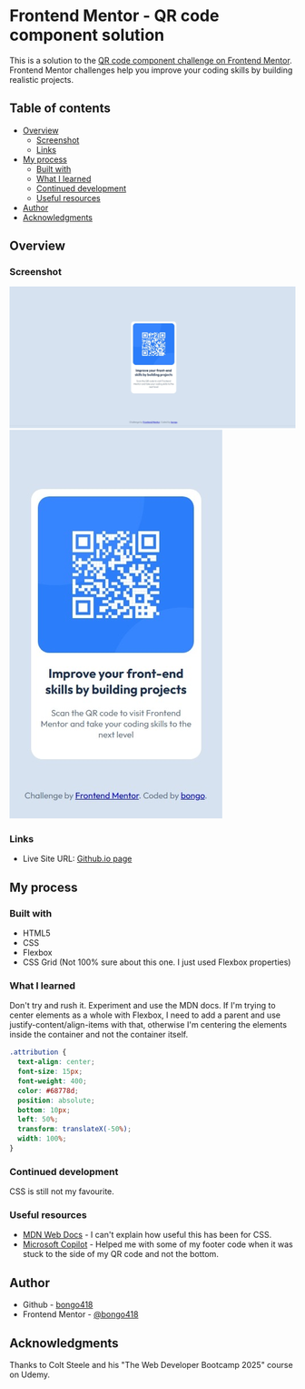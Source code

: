 # Frontend Mentor - QR code component solution

This is a solution to the [QR code component challenge on Frontend Mentor](https://www.frontendmentor.io/challenges/qr-code-component-iux_sIO_H). Frontend Mentor challenges help you improve your coding skills by building realistic projects.

## Table of contents

- [Overview](#overview)
  - [Screenshot](#screenshot)
  - [Links](#links)
- [My process](#my-process)
  - [Built with](#built-with)
  - [What I learned](#what-i-learned)
  - [Continued development](#continued-development)
  - [Useful resources](#useful-resources)
- [Author](#author)
- [Acknowledgments](#acknowledgments)

## Overview

### Screenshot

![](screenshot.jpeg)
![](screenshotM.jpeg)

### Links

- Live Site URL: [Github.io page](https://bongo418.github.io/qr-code/)

## My process

### Built with

- HTML5
- CSS
- Flexbox
- CSS Grid (Not 100% sure about this one. I just used Flexbox properties)

### What I learned

Don't try and rush it. Experiment and use the MDN docs.
If I'm trying to center elements as a whole with Flexbox, I need to add a parent and use justify-content/align-items with that, otherwise I'm centering the elements inside the container and not the container itself.

```css
.attribution {
  text-align: center;
  font-size: 15px;
  font-weight: 400;
  color: #68778d;
  position: absolute;
  bottom: 10px;
  left: 50%;
  transform: translateX(-50%);
  width: 100%;
}
```

### Continued development

CSS is still not my favourite.

### Useful resources

- [MDN Web Docs](https://developer.mozilla.org/en-US/) - I can't explain how useful this has been for CSS.
- [Microsoft Copilot](https://copilot.microsoft.com/) - Helped me with some of my footer code when it was stuck to the side of my QR code and not the bottom.

## Author

- Github - [bongo418](https://github.com/bongo418)
- Frontend Mentor - [@bongo418](https://www.frontendmentor.io/profile/bongo418)

## Acknowledgments

Thanks to Colt Steele and his "The Web Developer Bootcamp 2025" course on Udemy.
